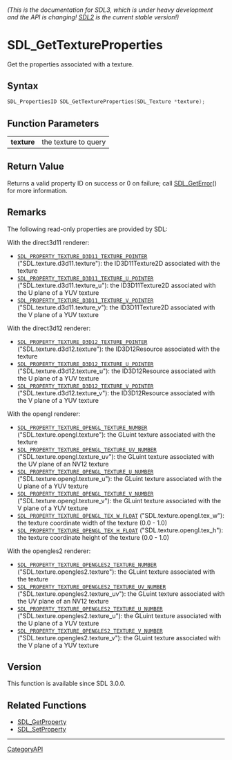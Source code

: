 ###### (This is the documentation for SDL3, which is under heavy development and the API is changing! [SDL2](https://wiki.libsdl.org/SDL2/) is the current stable version!)
# SDL_GetTextureProperties

Get the properties associated with a texture.

## Syntax

```c
SDL_PropertiesID SDL_GetTextureProperties(SDL_Texture *texture);

```

## Function Parameters

|                 |                      |
| --------------- | -------------------- |
| **texture**     | the texture to query |

## Return Value

Returns a valid property ID on success or 0 on failure; call
[SDL_GetError](SDL_GetError)() for more information.

## Remarks

The following read-only properties are provided by SDL:

With the direct3d11 renderer:

- [`SDL_PROPERTY_TEXTURE_D3D11_TEXTURE_POINTER`](SDL_PROPERTY_TEXTURE_D3D11_TEXTURE_POINTER)
  ("SDL.texture.d3d11.texture"): the ID3D11Texture2D associated with the
  texture
- [`SDL_PROPERTY_TEXTURE_D3D11_TEXTURE_U_POINTER`](SDL_PROPERTY_TEXTURE_D3D11_TEXTURE_U_POINTER)
  ("SDL.texture.d3d11.texture_u"): the ID3D11Texture2D associated with the
  U plane of a YUV texture
- [`SDL_PROPERTY_TEXTURE_D3D11_TEXTURE_V_POINTER`](SDL_PROPERTY_TEXTURE_D3D11_TEXTURE_V_POINTER)
  ("SDL.texture.d3d11.texture_v"): the ID3D11Texture2D associated with the
  V plane of a YUV texture

With the direct3d12 renderer:

- [`SDL_PROPERTY_TEXTURE_D3D12_TEXTURE_POINTER`](SDL_PROPERTY_TEXTURE_D3D12_TEXTURE_POINTER)
  ("SDL.texture.d3d12.texture"): the ID3D12Resource associated with the
  texture
- [`SDL_PROPERTY_TEXTURE_D3D12_TEXTURE_U_POINTER`](SDL_PROPERTY_TEXTURE_D3D12_TEXTURE_U_POINTER)
  ("SDL.texture.d3d12.texture_u"): the ID3D12Resource associated with the U
  plane of a YUV texture
- [`SDL_PROPERTY_TEXTURE_D3D12_TEXTURE_V_POINTER`](SDL_PROPERTY_TEXTURE_D3D12_TEXTURE_V_POINTER)
  ("SDL.texture.d3d12.texture_v"): the ID3D12Resource associated with the V
  plane of a YUV texture

With the opengl renderer:

- [`SDL_PROPERTY_TEXTURE_OPENGL_TEXTURE_NUMBER`](SDL_PROPERTY_TEXTURE_OPENGL_TEXTURE_NUMBER)
  ("SDL.texture.opengl.texture"): the GLuint texture associated with the
  texture
- [`SDL_PROPERTY_TEXTURE_OPENGL_TEXTURE_UV_NUMBER`](SDL_PROPERTY_TEXTURE_OPENGL_TEXTURE_UV_NUMBER)
  ("SDL.texture.opengl.texture_uv"): the GLuint texture associated with the
  UV plane of an NV12 texture
- [`SDL_PROPERTY_TEXTURE_OPENGL_TEXTURE_U_NUMBER`](SDL_PROPERTY_TEXTURE_OPENGL_TEXTURE_U_NUMBER)
  ("SDL.texture.opengl.texture_u"): the GLuint texture associated with the
  U plane of a YUV texture
- [`SDL_PROPERTY_TEXTURE_OPENGL_TEXTURE_V_NUMBER`](SDL_PROPERTY_TEXTURE_OPENGL_TEXTURE_V_NUMBER)
  ("SDL.texture.opengl.texture_v"): the GLuint texture associated with the
  V plane of a YUV texture
- [`SDL_PROPERTY_TEXTURE_OPENGL_TEX_W_FLOAT`](SDL_PROPERTY_TEXTURE_OPENGL_TEX_W_FLOAT)
  ("SDL.texture.opengl.tex_w"): the texture coordinate width of the texture
  (0.0 - 1.0)
- [`SDL_PROPERTY_TEXTURE_OPENGL_TEX_H_FLOAT`](SDL_PROPERTY_TEXTURE_OPENGL_TEX_H_FLOAT)
  ("SDL.texture.opengl.tex_h"): the texture coordinate height of the
  texture (0.0 - 1.0)

With the opengles2 renderer:

- [`SDL_PROPERTY_TEXTURE_OPENGLES2_TEXTURE_NUMBER`](SDL_PROPERTY_TEXTURE_OPENGLES2_TEXTURE_NUMBER)
  ("SDL.texture.opengles2.texture"): the GLuint texture associated with the
  texture
- [`SDL_PROPERTY_TEXTURE_OPENGLES2_TEXTURE_UV_NUMBER`](SDL_PROPERTY_TEXTURE_OPENGLES2_TEXTURE_UV_NUMBER)
  ("SDL.texture.opengles2.texture_uv"): the GLuint texture associated with
  the UV plane of an NV12 texture
- [`SDL_PROPERTY_TEXTURE_OPENGLES2_TEXTURE_U_NUMBER`](SDL_PROPERTY_TEXTURE_OPENGLES2_TEXTURE_U_NUMBER)
  ("SDL.texture.opengles2.texture_u"): the GLuint texture associated with
  the U plane of a YUV texture
- [`SDL_PROPERTY_TEXTURE_OPENGLES2_TEXTURE_V_NUMBER`](SDL_PROPERTY_TEXTURE_OPENGLES2_TEXTURE_V_NUMBER)
  ("SDL.texture.opengles2.texture_v"): the GLuint texture associated with
  the V plane of a YUV texture

## Version

This function is available since SDL 3.0.0.

## Related Functions

* [SDL_GetProperty](SDL_GetProperty)
* [SDL_SetProperty](SDL_SetProperty)

----
[CategoryAPI](CategoryAPI)

